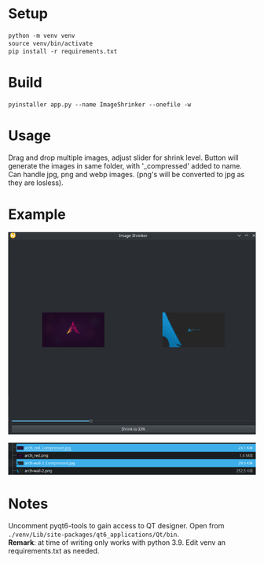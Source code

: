 # Setup

```
python -m venv venv
source venv/bin/activate
pip install -r requirements.txt
```

# Build

```
pyinstaller app.py --name ImageShrinker --onefile -w
```

# Usage

Drag and drop multiple images, adjust slider for shrink level. Button will generate the images in same folder, with '_compressed' added to name.  
Can handle jpg, png and webp images. (png's will be converted to jpg as they are losless).  

# Example

![ex1](assets/images/ex2.png)

![ex1](assets/images/ex3.png)

# Notes

Uncomment pyqt6-tools to gain access to QT designer. Open from `./venv/Lib/site-packages/qt6_applications/Qt/bin`.  
**Remark**: at time of writing only works with python 3.9. Edit venv an requirements.txt as needed.  
